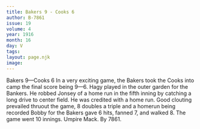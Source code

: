 ```yaml
---
title: Bakers 9 - Cooks 6
author: B-7861
issue: 19
volume: 4
year: 1916
month: 16
day: V
tags:
layout: page.njk
image:
---
```

Bakers 9—Cooks 6      In a very exciting game, the Bakers took the Cooks into camp the final score being 9—6.      Hagy played in the outer garden for the Bankers. He robbed Jonsey of a home run in the fifth inning by catching a long drive to center field. He was credited with a home run.       Good clouting prevailed thruout the game, 8 doubles a triple and a homerun being recorded       Bobby for the Bakers gave 6 hits, fanned 7, and walked 8.      The game went 10 innings.      Umpire Mack. By 7861.   


